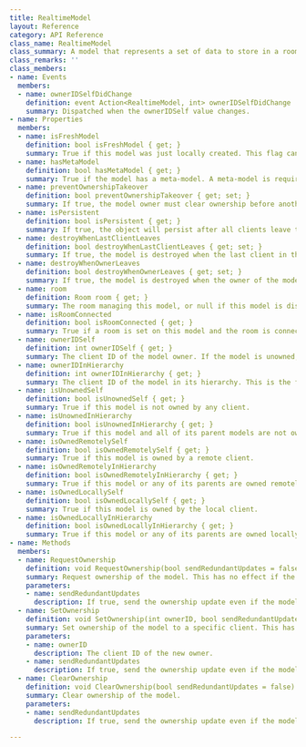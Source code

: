 ```yaml
---
title: RealtimeModel
layout: Reference
category: API Reference
class_name: RealtimeModel
class_summary: A model that represents a set of data to store in a room datastore.
class_remarks: ''
class_members:
- name: Events
  members:
  - name: ownerIDSelfDidChange
    definition: event Action<RealtimeModel, int> ownerIDSelfDidChange
    summary: Dispatched when the ownerIDSelf value changes.
- name: Properties
  members:
  - name: isFreshModel
    definition: bool isFreshModel { get; }
    summary: True if this model was just locally created. This flag can be used to apply component settings or initial values to a newly instantiated model.
  - name: hasMetaModel
    definition: bool hasMetaModel { get; }
    summary: True if the model has a meta-model. A meta-model is required for a client to take ownership of a model. You can add a meta-model to a custom model with the `createMetaModel` flag on the `RealtimeModel` attribute.
  - name: preventOwnershipTakeover
    definition: bool preventOwnershipTakeover { get; set; }
    summary: If true, the model owner must clear ownership before another client can request it.
  - name: isPersistent
    definition: bool isPersistent { get; }
    summary: If true, the object will persist after all clients leave the room.
  - name: destroyWhenLastClientLeaves
    definition: bool destroyWhenLastClientLeaves { get; set; }
    summary: If true, the model is destroyed when the last client in the room leaves.
  - name: destroyWhenOwnerLeaves
    definition: bool destroyWhenOwnerLeaves { get; set; }
    summary: If true, the model is destroyed when the owner of the model leaves the room.
  - name: room
    definition: Room room { get; }
    summary: The room managing this model, or null if this model is disconnected.
  - name: isRoomConnected
    definition: bool isRoomConnected { get; }
    summary: True if a room is set on this model and the room is connected.
  - name: ownerIDSelf
    definition: int ownerIDSelf { get; }
    summary: The client ID of the model owner. If the model is unowned, this returns -1.
  - name: ownerIDInHierarchy
    definition: int ownerIDInHierarchy { get; }
    summary: The client ID of the model in its hierarchy. This is the furthest owned ancestor without owned ancestors. If the model and all of its ancestors are unowned, this returns -1.
  - name: isUnownedSelf
    definition: bool isUnownedSelf { get; }
    summary: True if this model is not owned by any client.
  - name: isUnownedInHierarchy
    definition: bool isUnownedInHierarchy { get; }
    summary: True if this model and all of its parent models are not owned by any client.
  - name: isOwnedRemotelySelf
    definition: bool isOwnedRemotelySelf { get; }
    summary: True if this model is owned by a remote client.
  - name: isOwnedRemotelyInHierarchy
    definition: bool isOwnedRemotelyInHierarchy { get; }
    summary: True if this model or any of its parents are owned remotely.
  - name: isOwnedLocallySelf
    definition: bool isOwnedLocallySelf { get; }
    summary: True if this model is owned by the local client.
  - name: isOwnedLocallyInHierarchy
    definition: bool isOwnedLocallyInHierarchy { get; }
    summary: True if this model or any of its parents are owned locally.
- name: Methods
  members:
  - name: RequestOwnership
    definition: void RequestOwnership(bool sendRedundantUpdates = false)
    summary: Request ownership of the model. This has no effect if the model has no meta-model. This will throw an exception if the model is not part of a connected room, as it requires the local clientID.
    parameters:
    - name: sendRedundantUpdates
      description: If true, send the ownership update even if the model is already owned by the local client. This might send redundant updates but is useful if you expect contention. This does not circumvent the "Prevent Ownership Takeover" lifetime flag if it applies.
  - name: SetOwnership
    definition: void SetOwnership(int ownerID, bool sendRedundantUpdates = false)
    summary: Set ownership of the model to a specific client. This has no effect if the model has no meta-model.
    parameters:
    - name: ownerID
      description: The client ID of the new owner.
    - name: sendRedundantUpdates
      description: If true, send the ownership update even if the model is already owned by the specified ownerID. This might send redundant updates but is useful if you expect contention. This does not circumvent the "Prevent Ownership Takeover" lifetime flag if it applies.
  - name: ClearOwnership
    definition: void ClearOwnership(bool sendRedundantUpdates = false)
    summary: Clear ownership of the model.
    parameters:
    - name: sendRedundantUpdates
      description: If true, send the ownership update even if the model is already unowned. This might send redundant updates but is useful if you expect contention. This does not circumvent the "Prevent Ownership Takeover" lifetime flag if it applies.

---
```

